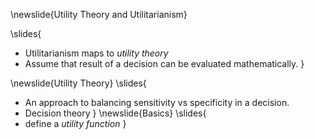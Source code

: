 \newslide{Utility Theory and Utilitarianism}

\slides{
* Utilitarianism maps to *utility theory*
* Assume that result of a decision can be evaluated mathematically.
}

\newslide{Utility Theory}
\slides{
* An approach to balancing sensitivity vs specificity in a decision.
* Decision theory
}
\newslide{Basics}
\slides{
* define a *utility function*
}
